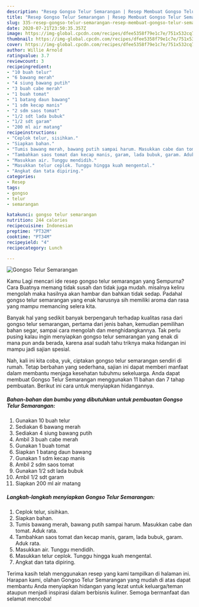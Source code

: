 ```yaml
---
description: "Resep Gongso Telur Semarangan | Resep Membuat Gongso Telur Semarangan Yang Enak dan Simpel"
title: "Resep Gongso Telur Semarangan | Resep Membuat Gongso Telur Semarangan Yang Enak dan Simpel"
slug: 335-resep-gongso-telur-semarangan-resep-membuat-gongso-telur-semarangan-yang-enak-dan-simpel
date: 2020-07-21T23:50:35.357Z
image: https://img-global.cpcdn.com/recipes/dfee5358f79e1c7e/751x532cq70/gongso-telur-semarangan-foto-resep-utama.jpg
thumbnail: https://img-global.cpcdn.com/recipes/dfee5358f79e1c7e/751x532cq70/gongso-telur-semarangan-foto-resep-utama.jpg
cover: https://img-global.cpcdn.com/recipes/dfee5358f79e1c7e/751x532cq70/gongso-telur-semarangan-foto-resep-utama.jpg
author: Willie Arnold
ratingvalue: 3.7
reviewcount: 3
recipeingredient:
- "10 buah telur"
- "6 bawang merah"
- "4 siung bawang putih"
- "3 buah cabe merah"
- "1 buah tomat"
- "1 batang daun bawang"
- "1 sdm kecap manis"
- "2 sdm saos tomat"
- "1/2 sdt lada bubuk"
- "1/2 sdt garam"
- "200 ml air matang"
recipeinstructions:
- "Ceplok telur, sisihkan."
- "Siapkan bahan."
- "Tumis bawang merah, bawang putih sampai harum. Masukkan cabe dan tomat. Aduk rata."
- "Tambahkan saos tomat dan kecap manis, garam, lada bubuk, garam. Aduk rata."
- "Masukkan air. Tunggu mendidih."
- "Masukkan telur ceplok. Tunggu hingga kuah mengental."
- "Angkat dan tata dipiring."
categories:
- Resep
tags:
- gongso
- telur
- semarangan

katakunci: gongso telur semarangan 
nutrition: 244 calories
recipecuisine: Indonesian
preptime: "PT32M"
cooktime: "PT34M"
recipeyield: "4"
recipecategory: Lunch

---
```



![Gongso Telur Semarangan](https://img-global.cpcdn.com/recipes/dfee5358f79e1c7e/751x532cq70/gongso-telur-semarangan-foto-resep-utama.jpg)

Kamu Lagi mencari ide resep gongso telur semarangan yang Sempurna? Cara Buatnya memang tidak susah dan tidak juga mudah. misalnya keliru mengolah maka hasilnya akan hambar dan bahkan tidak sedap. Padahal gongso telur semarangan yang enak harusnya sih memiliki aroma dan rasa yang mampu memancing selera kita.

Banyak hal yang sedikit banyak berpengaruh terhadap kualitas rasa dari gongso telur semarangan, pertama dari jenis bahan, kemudian pemilihan bahan segar, sampai cara mengolah dan menghidangkannya. Tak perlu pusing kalau ingin menyiapkan gongso telur semarangan yang enak di mana pun anda berada, karena asal sudah tahu triknya maka hidangan ini mampu jadi sajian spesial.




Nah, kali ini kita coba, yuk, ciptakan gongso telur semarangan sendiri di rumah. Tetap berbahan yang sederhana, sajian ini dapat memberi manfaat dalam membantu menjaga kesehatan tubuhmu sekeluarga. Anda dapat membuat Gongso Telur Semarangan menggunakan 11 bahan dan 7 tahap pembuatan. Berikut ini cara untuk menyiapkan hidangannya.

<!--inarticleads1-->

##### Bahan-bahan dan bumbu yang dibutuhkan untuk pembuatan Gongso Telur Semarangan:

1. Gunakan 10 buah telur
1. Sediakan 6 bawang merah
1. Sediakan 4 siung bawang putih
1. Ambil 3 buah cabe merah
1. Gunakan 1 buah tomat
1. Siapkan 1 batang daun bawang
1. Gunakan 1 sdm kecap manis
1. Ambil 2 sdm saos tomat
1. Gunakan 1/2 sdt lada bubuk
1. Ambil 1/2 sdt garam
1. Siapkan 200 ml air matang




<!--inarticleads2-->

##### Langkah-langkah menyiapkan Gongso Telur Semarangan:

1. Ceplok telur, sisihkan.
1. Siapkan bahan.
1. Tumis bawang merah, bawang putih sampai harum. Masukkan cabe dan tomat. Aduk rata.
1. Tambahkan saos tomat dan kecap manis, garam, lada bubuk, garam. Aduk rata.
1. Masukkan air. Tunggu mendidih.
1. Masukkan telur ceplok. Tunggu hingga kuah mengental.
1. Angkat dan tata dipiring.




Terima kasih telah menggunakan resep yang kami tampilkan di halaman ini. Harapan kami, olahan Gongso Telur Semarangan yang mudah di atas dapat membantu Anda menyiapkan hidangan yang lezat untuk keluarga/teman ataupun menjadi inspirasi dalam berbisnis kuliner. Semoga bermanfaat dan selamat mencoba!
